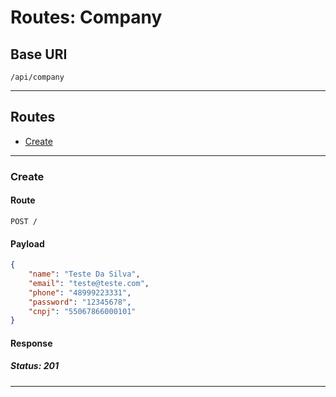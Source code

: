 # Routes: Company

## Base URI

    /api/company

---

## Routes

- [Create](#create)

---

### Create

#### Route

    POST /

#### Payload

```json
{
	"name": "Teste Da Silva",
	"email": "teste@teste.com",
	"phone": "48999223331",
	"password": "12345678",
	"cnpj": "55067866000101"
}
```

#### Response

##### Status: 201

---
